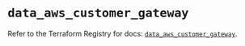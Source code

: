 # `data_aws_customer_gateway`

Refer to the Terraform Registry for docs: [`data_aws_customer_gateway`](https://registry.terraform.io/providers/hashicorp/aws/6.8.0/docs/data-sources/customer_gateway).
